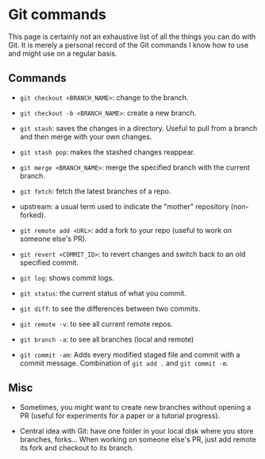 # Git commands

This page is certainly not an exhaustive list of all the things you can do with
Git. It is merely a personal record of the Git commands I know how to use and might
use on a regular basis.

## Commands

- `git checkout <BRANCH_NAME>`: change to the branch.

- `git checkout -b <BRANCH_NAME>`: create a new branch.

- `git stash`: saves the changes in a directory. Useful to pull from a branch and then merge with your own changes.

- `git stash pop`: makes the stashed changes reappear.

- `git merge <BRANCH_NAME>`: merge the specified branch with the current branch.

- `git fetch`: fetch the latest branches of a repo.

- upstream: a usual term used to indicate the "mother" repository (non-forked).

- `git remote add <URL>`: add a fork to your repo (useful to work on someone else's PR).

- `git revert <COMMIT_ID>`: to revert changes and switch back to an old specified commit.

- `git log`: shows commit logs.

- `git status`: the current status of what you commit.

- `git diff`: to see the differences between two commits.

- `git remote -v`: to see all current remote repos.

- `git branch -a`: to see all branches (local and remote)

- `git commit -am`: Adds every modified staged file and commit with a commit message. Combination
  of `git add .` and `git commit -m`.

## Misc

- Sometimes, you might want to create new branches without opening a PR (useful for experiments for a paper or a tutorial progress).

- Central idea with Git: have one folder in your local disk where you store branches, forks...
  When working on someone else's PR, just add remote its fork and checkout to its branch.
